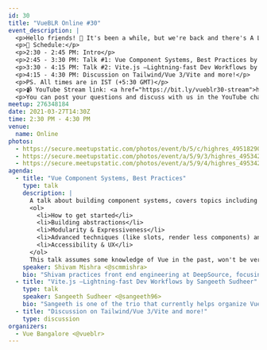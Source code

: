 ```yaml
---
id: 30
title: "VueBLR Online #30"
event_description: |
  <p>Hello friends! 👋 It's been a while, but we're back and there's A LOT to talk about. We're kicking off our first meetup for the year, this March so get excited!</p>
  <p>📝 Schedule:</p>
  <p>2:30 - 2:45 PM: Intro</p>
  <p>2:45 - 3:30 PM: Talk #1: Vue Component Systems, Best Practices by Shivam Mishra</p>
  <p>3:30 - 4:15 PM: Talk #2: Vite.js —Lightning-fast Dev Workflows by Sangeeth Sudheer</p>
  <p>4:15 - 4:30 PM: Discussion on Tailwind/Vue 3/Vite and more!</p>
  <p>PS. All times are in IST (+5:30 GMT)</p>
  <p>📹 YouTube Stream link: <a href="https://bit.ly/vueblr30-stream">https://bit.ly/vueblr30-stream</a></p>
  <p>You can post your questions and discuss with us in the YouTube chat.</p>
meetup: 276348184
date: 2021-03-27T14:30Z
time: 2:30 PM - 4:30 PM
venue:
  name: Online
photos:
  - https://secure.meetupstatic.com/photos/event/b/5/c/highres_495182908.jpeg
  - https://secure.meetupstatic.com/photos/event/a/5/9/3/highres_495342387.jpeg
  - https://secure.meetupstatic.com/photos/event/a/5/9/4/highres_495342388.jpeg
agenda:
  - title: "Vue Component Systems, Best Practices"
    type: talk
    description: |
      A talk about building component systems, covers topics including the following:
      <ol>
        <li>How to get started</li>
        <li>Building abstractions</li>
        <li>Modularity & Expressiveness</li>
        <li>Advanced techniques (like slots, render less components) and when to use them</li>
        <li>Accessibility & UX</li>
      </ol>
      This talk assumes some knowledge of Vue in the past, won't be very hands-on, but ideas will be illustrated through code examples. Will use Vue 3 as the base for examples since all major projects will soon move to Vue 3
    speaker: Shivam Mishra <@scmmishra>
    bio: "Shivam practices front end engineering at DeepSource, focusing on Vue, Nuxt, TypeScript with a hint of GraphQL. At DeepSource, he's helping build the component system to be used in the next generation of their product. He's been building free software for over 3 years now, with a strong focus on front end. He's also the maintainer of a popular charting library Frappe Charts which he works on during his free time."
  - title: "Vite.js —Lightning-fast Dev Workflows by Sangeeth Sudheer"
    type: talk
    speaker: Sangeeth Sudheer <@sangeeth96>
    bio: "Sangeeth is one of the trio that currently helps organize VueBLR. He's also a front-end engineer at Flock, where he gets to geek out MAX on web tech, work on all the cool frameworks and build tools. He is a huge fan of Microsoft (yes, that's a thing), enjoys watching anime, listening to soundtrack and loves to play video games during his spare time. He's a geek in general and loves to geek out when given the chance."
  - title: "Discussion on Tailwind/Vue 3/Vite and more!"
    type: discussion
organizers:
  - Vue Bangalore <@vueblr>
---
```


<EventPage />

